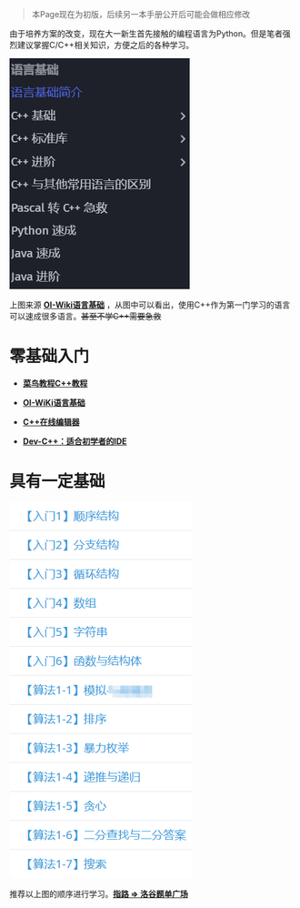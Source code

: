 > 本Page现在为初版，后续另一本手册公开后可能会做相应修改

由于培养方案的改变，现在大一新生首先接触的编程语言为Python。但是笔者强烈建议掌握C/C++相关知识，方便之后的各种学习。

![OI-Wiki语言基础目录](Image/image01.png)

上图来源 **[OI-Wiki语言基础](https://oi-wiki.org/lang/)** ，从图中可以看出，使用C++作为第一门学习的语言可以速成很多语言。~~甚至不学C++需要急救~~

# 零基础入门
- **[菜鸟教程C++教程](https://www.runoob.com/cplusplus/cpp-tutorial.html)**

- **[OI-WiKi语言基础](https://oi-wiki.org/lang/)**

- **[C++在线编辑器](https://www.runoob.com/try/runcode.php?filename=helloworld&type=cpp)**

- **[Dev-C++：适合初学者的IDE](https://sourceforge.net/projects/orwelldevcpp/)**

# 具有一定基础

![洛谷题单](Image/image03.png)

推荐以上图的顺序进行学习。**[指路 => 洛谷题单广场](https://www.luogu.com.cn/training/list)**